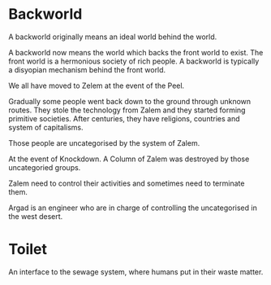 # Backworld

A backworld originally means an ideal world behind the world.

A backworld now means the world which backs the front world to exist. The front world is a hermonious society of rich people. A backworld is typically a disyopian mechanism behind the front world.

We all have moved to Zelem at the event of the Peel.

Gradually some people went back down to the ground through unknown routes. They stole the technology from Zalem and they started forming primitive societies. After centuries, they have religions, countries and system of capitalisms.

Those people are uncategorised by the system of Zalem.

At the event of Knockdown. A Column of Zalem was destroyed by those uncategoried groups.

Zalem need to control their activities and sometimes need to terminate them.

Argad is an engineer who are in charge of controlling the uncategorised in the west desert.

# Toilet

An interface to the sewage system, where humans put in their waste matter.
